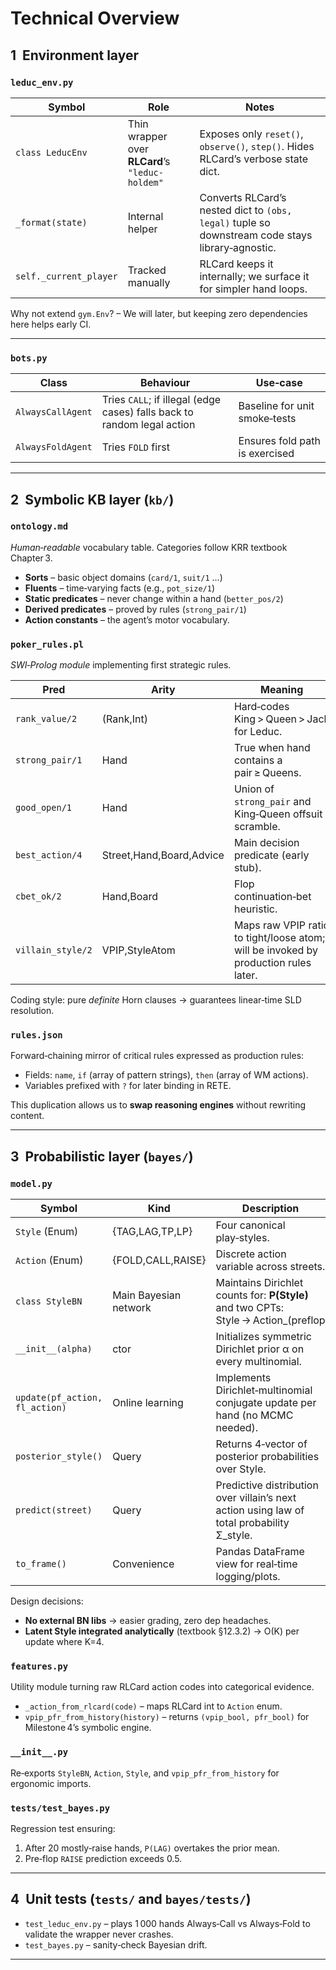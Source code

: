 
# Technical Overview

## 1  Environment layer

### `leduc_env.py`

| Symbol | Role | Notes |
|--------|------|-------|
| `class LeducEnv` | Thin wrapper over **RLCard**’s `"leduc-holdem"` | Exposes only `reset()`, `observe()`, `step()`. Hides RLCard’s verbose state dict. |
| `_format(state)` | Internal helper | Converts RLCard’s nested dict to `(obs, legal)` tuple so downstream code stays library‑agnostic. |
| `self._current_player` | Tracked manually | RLCard keeps it internally; we surface it for simpler hand loops. |

Why not extend `gym.Env`? – We will later, but keeping zero dependencies here helps early CI.

---

### `bots.py`

| Class | Behaviour | Use‑case |
|-------|-----------|----------|
| `AlwaysCallAgent` | Tries `CALL`; if illegal (edge cases) falls back to random legal action | Baseline for unit smoke‑tests |
| `AlwaysFoldAgent` | Tries `FOLD` first | Ensures fold path is exercised |

---

## 2  Symbolic KB layer (`kb/`)

### `ontology.md`

*Human‑readable* vocabulary table. Categories follow KRR textbook Chapter 3.

* **Sorts** – basic object domains (`card/1`, `suit/1` …)  
* **Fluents** – time‑varying facts (e.g., `pot_size/1`)  
* **Static predicates** – never change within a hand (`better_pos/2`)  
* **Derived predicates** – proved by rules (`strong_pair/1`)  
* **Action constants** – the agent’s motor vocabulary.

### `poker_rules.pl`

*SWI‑Prolog module* implementing first strategic rules.

| Pred | Arity | Meaning |
|------|-------|---------|
| `rank_value/2` | (Rank,Int) | Hard‑codes King > Queen > Jack for Leduc. |
| `strong_pair/1` | Hand | True when hand contains a pair ≥ Queens. |
| `good_open/1` | Hand | Union of `strong_pair` and King‑Queen offsuit scramble. |
| `best_action/4` | Street,Hand,Board,Advice | Main decision predicate (early stub). |
| `cbet_ok/2` | Hand,Board | Flop continuation‑bet heuristic. |
| `villain_style/2` | VPIP,StyleAtom | Maps raw VPIP ratio to tight/loose atom; will be invoked by production rules later. |

Coding style: pure *definite* Horn clauses → guarantees linear‑time SLD resolution.

### `rules.json`

Forward‑chaining mirror of critical rules expressed as production rules:

* Fields: `name`, `if` (array of pattern strings), `then` (array of WM actions).  
* Variables prefixed with `?` for later binding in RETE.

This duplication allows us to **swap reasoning engines** without rewriting content.

---

## 3  Probabilistic layer (`bayes/`)

### `model.py`

| Symbol | Kind | Description |
|--------|------|-------------|
| `Style` (Enum) | {TAG,LAG,TP,LP} | Four canonical play‑styles. |
| `Action` (Enum) | {FOLD,CALL,RAISE} | Discrete action variable across streets. |
| `class StyleBN` | Main Bayesian network | Maintains Dirichlet counts for: **P(Style)** and two CPTs: Style → Action\_(preflop|flop). |
| `__init__(alpha)` | ctor | Initializes symmetric Dirichlet prior α on every multinomial. |
| `update(pf_action, fl_action)` | Online learning | Implements Dirichlet‑multinomial conjugate update per hand (no MCMC needed). |
| `posterior_style()` | Query | Returns 4‑vector of posterior probabilities over Style. |
| `predict(street)` | Query | Predictive distribution over villain’s next action using law of total probability Σ\_style. |
| `to_frame()` | Convenience | Pandas DataFrame view for real‑time logging/plots. |

Design decisions:

* **No external BN libs** → easier grading, zero dep headaches.  
* **Latent Style integrated analytically** (textbook §12.3.2) → O(K) per update where K=4.

### `features.py`

Utility module turning raw RLCard action codes into categorical evidence.

* `_action_from_rlcard(code)` – maps RLCard int to `Action` enum.  
* `vpip_pfr_from_history(history)` – returns `(vpip_bool, pfr_bool)` for Milestone 4’s symbolic engine.

### `__init__.py`

Re‑exports `StyleBN`, `Action`, `Style`, and `vpip_pfr_from_history` for ergonomic imports.

### `tests/test_bayes.py`

Regression test ensuring:

1. After 20 mostly‑raise hands, `P(LAG)` overtakes the prior mean.  
2. Pre‑flop `RAISE` prediction exceeds 0.5.

---

## 4  Unit tests (`tests/` and `bayes/tests/`)

* `test_leduc_env.py` – plays 1 000 hands Always‑Call vs Always‑Fold to validate the wrapper never crashes.  
* `test_bayes.py` – sanity‑check Bayesian drift.

---